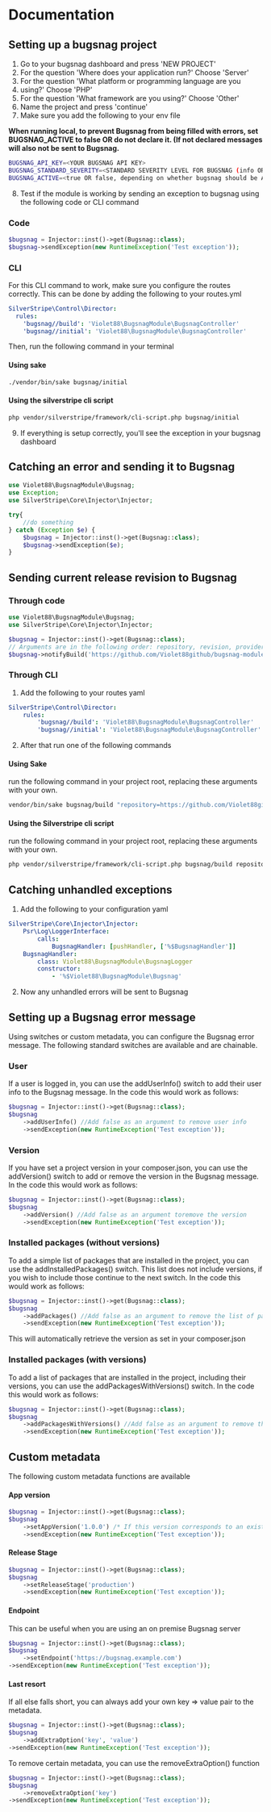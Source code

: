 # Documentation
## Setting up a bugsnag project
1. Go to your bugsnag dashboard and press 'NEW PROJECT'
2. For the question 'Where does your application run?' Choose 'Server'
3. For the question 'What platform or programming language are you
4. using?' Choose 'PHP'
5. For the question 'What framework are you using?' Choose 'Other'
6. Name the project and press 'continue'
7. Make sure you add the following to your env file

<strong>When running local, to prevent Bugsnag from being filled with errors, set BUGSNAG_ACTIVE to false OR do not declare it. (If not declared messages will also not be sent to Bugsnag.</strong>

```bash
BUGSNAG_API_KEY=<YOUR BUGSNAG API KEY>
BUGSNAG_STANDARD_SEVERITY=<STANDARD SEVERITY LEVEL FOR BUGSNAG (info OR warning OR error)>
BUGSNAG_ACTIVE=<true OR false, depending on whether bugsnag should be ACTIVE>
```
8. Test if the module is working by sending an exception to bugsnag using the following code or CLI command
### Code
```php
$bugsnag = Injector::inst()->get(Bugsnag::class);
$bugsnag->sendException(new RuntimeException('Test exception'));
```
### CLI
For this CLI command to work, make sure you configure the routes correctly. This can be done by adding the following to your routes.yml
```yaml
SilverStripe\Control\Director:
  rules:
    'bugsnag//build': 'Violet88\BugsnagModule\BugsnagController'
    'bugsnag//initial': 'Violet88\BugsnagModule\BugsnagController'
```
Then, run the following command in your terminal
#### Using sake
```bash
./vendor/bin/sake bugsnag/initial
```

#### Using the silverstripe cli script
```bash
php vendor/silverstripe/framework/cli-script.php bugsnag/initial
```
9. If everything is setup correctly, you'll see the exception in your bugsnag dashboard


## Catching an error and sending it to Bugsnag
```php
use Violet88\BugsnagModule\Bugsnag;
use Exception;
use SilverStripe\Core\Injector\Injector;

try{
    //do something
} catch (Exception $e) {
    $bugsnag = Injector::inst()->get(Bugsnag::class);
    $bugsnag->sendException($e);
}
```
## Sending current release revision to Bugsnag
### Through code
```php
use Violet88\BugsnagModule\Bugsnag;
use SilverStripe\Core\Injector\Injector;

$bugsnag = Injector::inst()->get(Bugsnag::class);
// Arguments are in the following order: repository, revision, provider, builderName
$bugsnag->notifyBuild('https://github.com/Violet88github/bugsnag-module', '1.0.0', 'github', 'Sven');
```
### Through CLI
1. Add the following to your routes yaml
```yaml
SilverStripe\Control\Director:
    rules:
        'bugsnag//build': 'Violet88\BugsnagModule\BugsnagController'
        'bugsnag//initial': 'Violet88\BugsnagModule\BugsnagController'
```
2. After that run one of the following commands
#### Using Sake
run the following command in your project root, replacing these arguments with your own.
```bash
vendor/bin/sake bugsnag/build "repository=https://github.com/Violet88github/bugsnag-module&revision=1.0.0&provider=github&builderName=Sven"
```
#### Using the Silverstripe cli script
run the following command in your project root, replacing these arguments with your own.
```bash
php vendor/silverstripe/framework/cli-script.php bugsnag/build repository=https://github.com/Violet88github/bugsnag-module revision=1.0.0 provider=github builderName=sven
```

## Catching unhandled exceptions
1. Add the following to your configuration yaml
```yaml
SilverStripe\Core\Injector\Injector:
    Psr\Log\LoggerInterface:
        calls:
            BugsnagHandler: [pushHandler, ['%$BugsnagHandler']]
    BugsnagHandler:
        class: Violet88\BugsnagModule\BugsnagLogger
        constructor:
            - '%$Violet88\BugsnagModule\Bugsnag'
```
2. Now any unhandled errors will be sent to Bugsnag

## Setting up a Bugsnag error message
Using switches or custom metadata, you can configure the Bugsnag error message. The following standard switches are available and are chainable.
### User
If a user is logged in, you can use the addUserInfo() switch to add their user info to the Bugsnag message. In the code this would work as follows:
```php
$bugsnag = Injector::inst()->get(Bugsnag::class);
$bugsnag
    ->addUserInfo() //Add false as an argument to remove user info
    ->sendException(new RuntimeException('Test exception'));
```
### Version
If you have set a project version in your composer.json, you can use the addVersion() switch to add or remove the version in the Bugsnag message. In the code this would work as follows:
```php
$bugsnag = Injector::inst()->get(Bugsnag::class);
$bugsnag
    ->addVersion() //Add false as an argument toremove the version
    ->sendException(new RuntimeException('Test exception'));
```
### Installed packages (without versions)
To add a simple list of packages that are installed in the project, you can use the addInstalledPackages() switch. This list does not include versions, if you wish to include those continue to the next switch. In the code this would work as follows:
```php
$bugsnag = Injector::inst()->get(Bugsnag::class);
$bugsnag
    ->addPackages() //Add false as an argument to remove the list of packages
    ->sendException(new RuntimeException('Test exception'));
```
This will automatically retrieve the version as set in your composer.json
### Installed packages (with versions)
To add a list of packages that are installed in the project, including their versions, you can use the addPackagesWithVersions() switch. In the code this would work as follows:
```php
$bugsnag = Injector::inst()->get(Bugsnag::class);
$bugsnag
    ->addPackagesWithVersions() //Add false as an argument to remove the list of packages
    ->sendException(new RuntimeException('Test exception'));
```
## Custom metadata
The following custom metadata functions are available
#### App version
```php
$bugsnag = Injector::inst()->get(Bugsnag::class);
$bugsnag
    ->setAppVersion('1.0.0') /* If this version corresponds to an existing release version in Bugsnag, it will be findable under that release in the dashboard */
    ->sendException(new RuntimeException('Test exception'));
```
#### Release Stage
```php
$bugsnag = Injector::inst()->get(Bugsnag::class);
$bugsnag
    ->setReleaseStage('production')
    ->sendException(new RuntimeException('Test exception'));
```

#### Endpoint
This can be useful when you are using an on premise Bugsnag server
```php
$bugsnag = Injector::inst()->get(Bugsnag::class);
$bugsnag
    ->setEndpoint('https://bugsnag.example.com')
->sendException(new RuntimeException('Test exception'));
```

#### Last resort
If all else falls short, you can always add your own key => value pair to the metadata.
```php
$bugsnag = Injector::inst()->get(Bugsnag::class);
$bugsnag
    ->addExtraOption('key', 'value')
->sendException(new RuntimeException('Test exception'));
```
To remove certain metadata, you can use the removeExtraOption() function
```php
$bugsnag = Injector::inst()->get(Bugsnag::class);
$bugsnag
    ->removeExtraOption('key')
->sendException(new RuntimeException('Test exception'));
```
